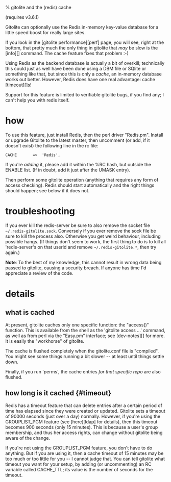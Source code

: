 % gitolite and the (redis) cache

(requires v3.6.1)

Gitolite can optionally use the Redis in-memory key-value database for a
little speed boost for really large sites.

If you look in the [gitolite performance][perf] page, you will see, right at
the bottom, that pretty much the only thing in gitolite that *may* be slow is
the [info][] command. The cache feature fixes that problem :-)

Using Redis as the backend database is actually a bit of overkill; technically
this could just as well have been done using a DBM file or SQlite or something
like that, but since this is only a *cache*, an in-memory database works out
better.  However, Redis does have one real advantage: cache [timeout][]s!

Support for this feature is limited to verifiable gitolite bugs, if you find
any; I can't help you with redis itself.

# how

To use this feature, just install Redis, then the perl driver "Redis.pm".
Install or upgrade Gitolite to the latest master, then uncomment (or add, if
it doesn't exist) the following line in the rc file:

    CACHE       =>  'Redis',

If you're *adding* it, please add it within the \%RC hash, but outside the
ENABLE list.  (If in doubt, add it just after the UMASK entry).

Then perform some gitolite operation (anything that requires any form of
access checking).  Redis should start automatically and the right things
should happen; see below if it does not.

# troubleshooting

If you ever kill the redis-server be sure to also remove the socket file
`~/.redis-gitolite.sock`.  Conversely if you ever remove the sock file be sure
to kill the process also.  Otherwise you get weird behaviour, including
possible hangs.  (If things don't seem to work, the first thing to do is to
kill all 'redis-server's on that userid and remove `~/.redis-gitolite.*`, then
try again.)

**Note**: To the best of my knowledge, this cannot result in wrong data being
passed to gitolite, causing a security breach.  If anyone has time I'd
appreciate a review of the code.

# details

## what is cached

At present, gitolite caches only one specific function: the "access()"
function.  This is available from the shell as the 'gitolite access ...'
command, as well as from perl via the "Easy.pm" interface; see [dev-notes][]
for more.  It is easily the "workhorse" of gitolite.

The cache is flushed completely when the gitolite.conf file is "compiled". You
might see some things running a bit slower -- at least until things settle
down.

Finally, if you run 'perms', the cache entries *for that specific repo* are
also flushed.

## how long is it cached {#timeout}

Redis has a timeout feature that can delete entries after a certain period of
time has elapsed since they were created or updated.  Gitolite sets a timeout
of 90000 seconds (just over a day) normally.  However, if you're using the
GROUPLIST\_PGM feature (see [here][ldap] for details), then this timeout
becomes 900 seconds (only 15 minutes).  This is because a user's group
membership, and thus her access rights, can change without gitolite being
aware of the change.

If you're not using the GROUPLIST\_PGM feature, you don't have to do anything.
But if you are using it, then a cache timeout of 15 minutes may be too much or
too little for you -- I cannot judge that.  You can tell gitolite what timeout
you want for your setup, by adding (or uncommenting) an RC variable called
CACHE\_TTL; its value is the number of seconds for the timeout.
